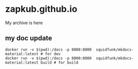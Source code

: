 # zapkub.github.io
My archive is here

## my doc update
```
docker run -v $(pwd):/docs -p 8000:8000  squidfunk/mkdocs-material:latest # for dev
docker run -v $(pwd):/docs -p 8000:8000  squidfunk/mkdocs-material:latest build # for build
```